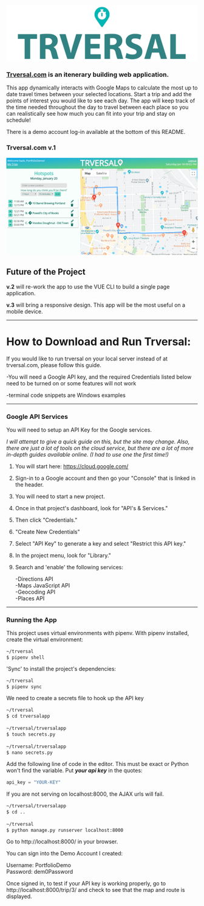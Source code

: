 ![Simple Map Marker Logo](static/logo2.png)

### <a href="http://www.trversal.com">Trversal.com</a> is an itenerary building web application.  
This app dynamically interacts with Google Maps to calculate the most up to date travel times between your selected locations. Start a trip and add the points of interest you would like to see each day. The app will keep track of the time needed throughout the day to travel between each place so you can realistically see how much you can fit into your trip and stay on schedule!  

There is a demo account log-in available at the bottom of this README.

### Trversal.com v.1

![Trversal Google API's and VUE.js Demo](static/gifs/trversal-demo.gif)

## Future of the Project

**v.2** will re-work the app to use the VUE CLI to build a single page application.

**v.3** will bring a responsive design. This app will be the most useful on a mobile device. 

***


# How to Download and Run Trversal:

If you would like to run trversal on your local server instead of at trversal.com, please follow this guide.  

-You will need a Google API key, and the required Credentials listed below need to be turned on or some features will not work  

-terminal code snippets are Windows examples

***

### Google API Services

You will need to setup an API Key for the Google services.  

*I will attempt to give a quick guide on this, but the site may change. Also, there are just a lot of tools on the cloud service, but there are a lot of  more in-depth guides available online. (I had to use one the first time!)*

1. You will start here: https://cloud.google.com/  
2. Sign-in to a Google account and then go your "Console" that is linked in the header.  
3. You will need to start a new project.  
4. Once in that project's dashboard, look for "API's & Services."  
5. Then click "Credentials."  
6. "Create New Credentials"  
7. Select "API Key" to generate a key and select "Restrict this API key."  
8. In the project menu, look for "Library."  
9. Search and 'enable' the following services:

   -Directions API  
-Maps JavaScript API  
-Geocoding API  
-Places API  

***

### Running the App

This project uses virtual environments with pipenv. With pipenv installed, create the virtual environment:

```console
~/trversal
$ pipenv shell
```

'Sync' to install the project's dependencies:

```console
~/trversal
$ pipenv sync
```

We need to create a secrets file to hook up the API key

```console
~/trversal
$ cd trversalapp

~/trversal/trversalapp
$ touch secrets.py

~/trversal/trversalapp
$ nano secrets.py
```
Add the following line of code in the editor. This must be exact or Python won't find the variable. Put **_your api key_** in the quotes:
```python
api_key = "YOUR-KEY"
```

If you are not serving on localhost:8000, the AJAX urls will fail. 
```console
~/trversal/trversalapp
$ cd ..

~/trversal
$ python manage.py runserver localhost:8000
```

Go to http://localhost:8000/ in your browser.


You can sign into the Demo Account I created:

Username: PortfolioDemo  
Password: dem0Password

Once signed in, to test if your API key is working properly, go to http://localhost:8000/trip/3/ and check to see that the map and route is displayed. 

```console
```


